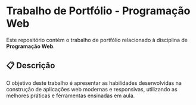 # Trabalho de Portfólio - Programação Web  

Este repositório contém o trabalho de portfólio relacionado à disciplina de **Programação Web**.  

## 📋 Descrição  
O objetivo deste trabalho é apresentar as habilidades desenvolvidas na construção de aplicações web modernas e responsivas, utilizando as melhores práticas e ferramentas ensinadas em aula.

